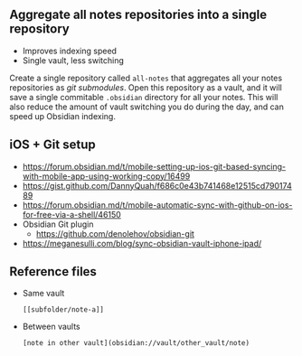 ## Aggregate all notes repositories into a single repository

- Improves indexing speed
- Single vault, less switching

Create a single repository called `all-notes` that aggregates all your notes repositories as *git submodules*. Open this repository as a vault, and it will save a single commitable `.obsidian` directory for all your notes. This will also reduce the amount of vault switching you do during the day, and can speed up Obsidian indexing.

## iOS + Git setup

- https://forum.obsidian.md/t/mobile-setting-up-ios-git-based-syncing-with-mobile-app-using-working-copy/16499
- https://gist.github.com/DannyQuah/f686c0e43b741468e12515cd79017489
- https://forum.obsidian.md/t/mobile-automatic-sync-with-github-on-ios-for-free-via-a-shell/46150
- Obsidian Git plugin
  - https://github.com/denolehov/obsidian-git
- https://meganesulli.com/blog/sync-obsidian-vault-iphone-ipad/

## Reference files

- Same vault
  ```
  [[subfolder/note-a]]
  ```

- Between vaults
  ```
  [note in other vault](obsidian://vault/other_vault/note)
  ```